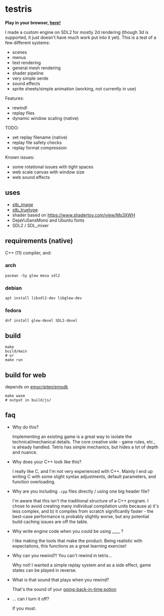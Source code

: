 # testris

**Play in your browser, [here!](https://ktravis.github.io/testris)**

I made a custom engine on SDL2 for mostly 2d rendering (though 3d is supported, it just doesn't have much work put into it yet). This is a test of a few different systems:

- scenes
- menus
- text rendering
- general mesh rendering
- shader pipeline
- very simple serde
- sound effects
- sprite sheets/simple animation (working, not currently in use)

Features:

- rewind!
- replay files
- dynamic window scaling (native)

TODO:
- set replay filename (native)
- replay file safety checks
- replay format compression

Known issues:
- some rotational issues with tight spaces
- web scale canvas with window size
- web sound effects

## uses

- [stb_image](https://github.com/nothings/stb)
- [stb_truetype](https://github.com/nothings/stb)
- shader based on https://www.shadertoy.com/view/Ms3XWH
- DejaVuSansMono and Ubuntu fonts
- SDL2 / SDL_mixer

## requirements (native)

C++ (11) compiler, and:

### arch

```shell
pacman -Sy glew mesa sdl2
```

### debian

```shell
apt install libsdl2-dev libglew-dev
```

### fedora

```shell
dnf install glew-devel SDL2-devel
```

## build

```shell
make
build/main
# or
make run
```

## build for web

depends on [emscripten/emsdk](https://github.com/emscripten/emsdk)

```shell
make wasm
# output in build/js/
```

## faq

- Why do this?
  
  Implementing an existing game is a great way to isolate the technical/mechanical details. The core creative side - game rules, etc., is already handled. Tetris has simple mechanics, but hides a lot of depth and nuance.

- Why does your C++ look like this?

  I really like C, and I'm not very experienced with C++. Mainly I end up writing C with some slight syntax adjustments, default parameters, and function overloading.
  
- Why are you including `.cpp` files directly / using one big header file?

  I'm aware that this isn't the traditional structure of a C++ program. I chose to avoid creating many individual compilation units because a) it's less complex, and b) it compiles from scratch significantly faster - the best-case performance is probably slightly worse, but any potential build caching issues are off the table.
  
- Why write engine code when you could be using ____ ?

  I like making the tools that make the product. Being realistic with expectations, this functions as a great learning exercise!

- Why can you rewind?! You can't rewind in tetris...

  Why not! I wanted a simple replay system and as a side effect, game states can be played in reverse.
  
- What is that sound that plays when you rewind?

  That's the sound of your [going-back-in-time potion](https://www.youtube.com/watch?v=xSXofLK5hFQ)
  
- ... can I turn it off?

  If you must.
